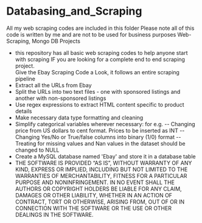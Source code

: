 # Databasing_and_Scraping
All my web scraping codes are included in this folder
Please note all of this code is written by me and are not to be used for business purposes
Web-Scraping, Mongo DB Projects<br>
- this repository has all basic web scraping codes to help anyone start with scraping
IF you are looking for a complete end to end scraping project.<br>
Give the Ebay Scraping Code a Look, it follows an entire scraping pipeline<br>
- Extract all the URLs from Ebay
- Split the URLs into two text files - one with sponsored listings and another with non-sponsored listings
- Use regex expressions to extract HTML content specific to product details
- Make necessary data type formatting and cleaning
- Simplify categorical variables wherever necessary: for e.g.
-- Changing price from US dollars to cent format. Prices to be inserted as INT
-- Changing Yes/No or True/false columns into binary (1/0) format
-- Treating for missing values and Nan values in the dataset should be changed to NULL
- Create a MySQL database named 'Ebay' and store it in a database table
- THE SOFTWARE IS PROVIDED “AS IS”, WITHOUT WARRANTY OF ANY KIND, EXPRESS OR IMPLIED, INCLUDING BUT NOT LIMITED TO THE WARRANTIES OF MERCHANTABILITY, FITNESS FOR A PARTICULAR PURPOSE AND NONINFRINGEMENT. IN NO EVENT SHALL THE AUTHORS OR COPYRIGHT HOLDERS BE LIABLE FOR ANY CLAIM, DAMAGES OR OTHER LIABILITY, WHETHER IN AN ACTION OF CONTRACT, TORT OR OTHERWISE, ARISING FROM, OUT OF OR IN CONNECTION WITH THE SOFTWARE OR THE USE OR OTHER DEALINGS IN THE SOFTWARE.
